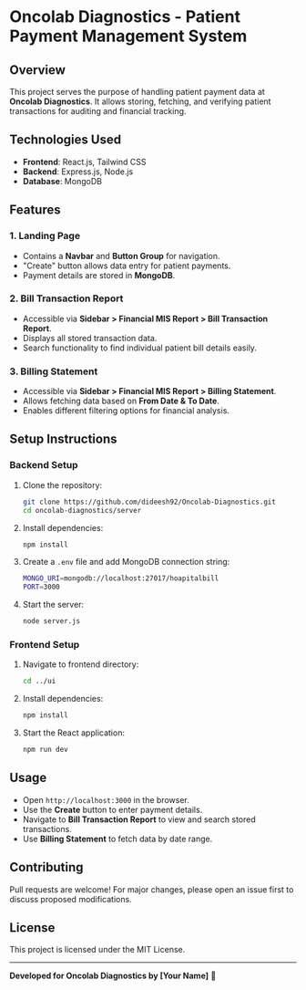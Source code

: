 # Oncolab Diagnostics - Patient Payment Management System

## Overview
This project serves the purpose of handling patient payment data at **Oncolab Diagnostics**. It allows storing, fetching, and verifying patient transactions for auditing and financial tracking.

## Technologies Used
- **Frontend**: React.js, Tailwind CSS
- **Backend**: Express.js, Node.js
- **Database**: MongoDB

## Features

### 1. **Landing Page**
- Contains a **Navbar** and **Button Group** for navigation.
- "Create" button allows data entry for patient payments.
- Payment details are stored in **MongoDB**.

### 2. **Bill Transaction Report**
- Accessible via **Sidebar > Financial MIS Report > Bill Transaction Report**.
- Displays all stored transaction data.
- Search functionality to find individual patient bill details easily.

### 3. **Billing Statement**
- Accessible via **Sidebar > Financial MIS Report > Billing Statement**.
- Allows fetching data based on **From Date & To Date**.
- Enables different filtering options for financial analysis.

## Setup Instructions
### **Backend Setup**
1. Clone the repository:
   ```sh
   git clone https://github.com/dideesh92/Oncolab-Diagnostics.git
   cd oncolab-diagnostics/server
   ```
2. Install dependencies:
   ```sh
   npm install
   ```
3. Create a `.env` file and add MongoDB connection string:
   ```sh
   MONGO_URI=mongodb://localhost:27017/hoapitalbill
   PORT=3000
   ```
4. Start the server:
   ```sh
   node server.js
   ```

### **Frontend Setup**
1. Navigate to frontend directory:
   ```sh
   cd ../ui
   ```
2. Install dependencies:
   ```sh
   npm install
   ```
3. Start the React application:
   ```sh
   npm run dev
   ```

## Usage
- Open `http://localhost:3000` in the browser.
- Use the **Create** button to enter payment details.
- Navigate to **Bill Transaction Report** to view and search stored transactions.
- Use **Billing Statement** to fetch data by date range.

## Contributing
Pull requests are welcome! For major changes, please open an issue first to discuss proposed modifications.

## License
This project is licensed under the MIT License.

---
**Developed for Oncolab Diagnostics by [Your Name]** 🚀

